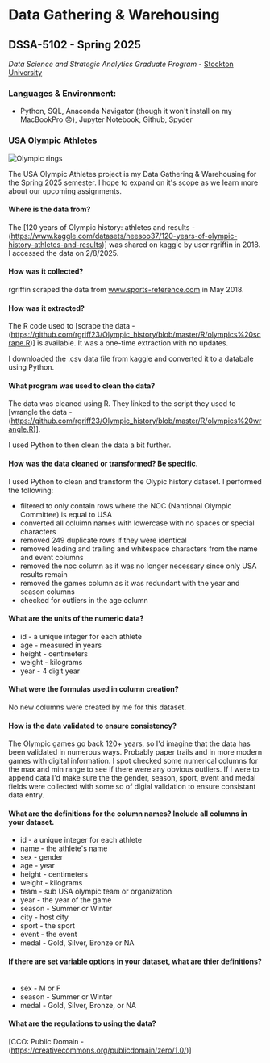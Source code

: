# Data Gathering & Warehousing 
## DSSA-5102 - Spring 2025
_Data Science and Strategic Analytics Graduate Program_ - [Stockton University](https://www.stockton.edu/)

### Languages & Environment:
- Python, SQL, Anaconda Navigator (though it won't install on my MacBookPro 😞), Jupyter Notebook, Github, Spyder

### USA Olympic Athletes
![Olympic rings](Assignments/images/400px-Olympic_rings_without_rims.svg.png) 

The USA Olympic Athletes project is my Data Gathering & Warehousing for the Spring 2025 semester. I hope to expand on it's scope as we learn more about our upcoming assignments.

#### Where is the data from? ​ <br>
The [120 years of Olympic history: athletes and results - (https://www.kaggle.com/datasets/heesoo37/120-years-of-olympic-history-athletes-and-results)] was shared on kaggle by user rgriffin in 2018. I accessed the data on 2/8/2025.

#### How was it collected?​ <br>
rgriffin scraped the data from www.sports-reference.com in May 2018.

#### How was it extracted?​ <br>
The R code used to [scrape the data - (https://github.com/rgriff23/Olympic_history/blob/master/R/olympics%20scrape.R)] is available. It was a one-time extraction with no updates.

I downloaded the .csv data file from kaggle and converted it to a databale using Python.

#### What program was used to clean the data?​ <br>
The data was cleaned using R. They linked to the script they used to [wrangle the data -(https://github.com/rgriff23/Olympic_history/blob/master/R/olympics%20wrangle.R)].

I used Python to then clean the data a bit further.

#### How was the data cleaned or transformed? Be specific.​ <br>
I used Python to clean and transform the Olypic history dataset. I performed the following:
- filtered to only contain rows where the NOC (Nantional Olympic Committee) is equal to USA
- converted all coluimn names with lowercase with no spaces or special characters
- removed 249 duplicate rows if they were identical
- removed leading and trailing and whitespace characters from the name and event columns
- removed the noc column as it was no longer necessary since only USA results remain
- removed the games column as it was redundant with the year and season columns
- checked for outliers in the age column

#### What are the units of the numeric data?​<br>
- id - a unique integer for each athlete
- age - measured in years
- height - centimeters
- weight - kilograms
- year - 4 digit year

#### What were the formulas used in column creation?​<br>
No new columns were created by me for this dataset. 

#### How is the data validated to ensure consistency?​<br>
The Olympic games go back 120+ years, so I'd imagine that the data has been validated in numerous ways. Probably paper trails and in more modern games with digital information. I spot checked some numerical columns for the max and min range to see if there were any obvious outliers. If I were to append data I'd make sure the the gender, season, sport, event and medal fields were collected with some so of digial validation to ensure consistant data entry.

#### What are the definitions for the column names? Include all columns in your dataset.​<br>
- id - a unique integer for each athlete
- name - the athlete's name
- sex - gender
- age - year
- height - centimeters
- weight - kilograms
- team - sub USA olympic team or organization
- year - the year of the game
- season - Summer or Winter
- city - host city
- sport - the sport
- event - the event
- medal - Gold, Silver, Bronze or NA

#### If there are set variable options in your dataset, what are thier definitions? ​<br>
- sex - M or F
- season - Summer or Winter
- medal - Gold, Silver, Bronze, or NA

#### What are the regulations to using the data?<br>
[CCO: Public Domain - (https://creativecommons.org/publicdomain/zero/1.0/)]
